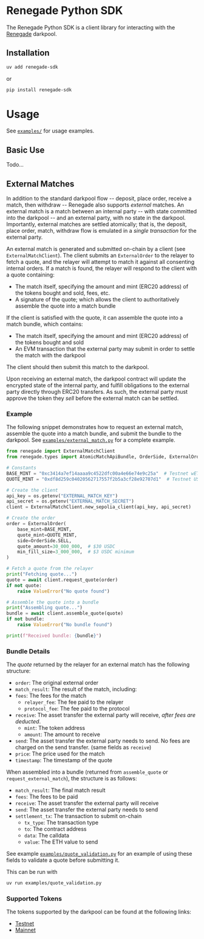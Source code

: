 # Renegade Python SDK
The Renegade Python SDK is a client library for interacting with the [Renegade](https://renegade.fi/) darkpool.

## Installation
```bash
uv add renegade-sdk
```
or
```bash
pip install renegade-sdk
```

# Usage
See [`examples/`](examples/) for usage examples.

## Basic Use
Todo... 

## External Matches
In addition to the standard darkpool flow -- deposit, place order, receive a match, then withdraw -- Renegade also supports *external* matches. An external match is a match between an internal party -- with state committed into the darkpool -- and an external party, with no state in the darkpool. Importantly, external matches are settled atomically; that is, the deposit, place order, match, withdraw flow is emulated in a _single transaction_ for the external party.

An external match is generated and submitted on-chain by a client (see `ExternalMatchClient`). The client submits an `ExternalOrder` to the relayer to fetch a quote, and the relayer will attempt to match it against all consenting internal orders. If a match is found, the relayer will respond to the client with a quote containing:
- The match itself, specifying the amount and mint (ERC20 address) of the tokens bought and sold, fees, etc.
- A signature of the quote; which allows the client to authoritatively assemble the quote into a match bundle

If the client is satisfied with the quote, it can assemble the quote into a match bundle, which contains:
- The match itself, specifying the amount and mint (ERC20 address) of the tokens bought and sold
- An EVM transaction that the external party may submit in order to settle the match with the darkpool

The client should then submit this match to the darkpool.

Upon receiving an external match, the darkpool contract will update the encrypted state of the internal party, and fulfill obligations to the external party directly through ERC20 transfers. As such, the external party must approve the token they _sell_ before the external match can be settled.

### Example
The following snippet demonstrates how to request an external match, assemble the quote into a match bundle, and submit the bundle to the darkpool. See [`examples/external_match.py`](examples/external_match.py) for a complete example.
```python
from renegade import ExternalMatchClient
from renegade.types import AtomicMatchApiBundle, OrderSide, ExternalOrder

# Constants
BASE_MINT = "0xc3414a7ef14aaaa9c4522dfc00a4e66e74e9c25a"  # Testnet wETH
QUOTE_MINT = "0xdf8d259c04020562717557f2b5a3cf28e92707d1"  # Testnet USDC

# Create the client
api_key = os.getenv("EXTERNAL_MATCH_KEY")
api_secret = os.getenv("EXTERNAL_MATCH_SECRET")
client = ExternalMatchClient.new_sepolia_client(api_key, api_secret)

# Create the order
order = ExternalOrder(
    base_mint=BASE_MINT,
    quote_mint=QUOTE_MINT,
    side=OrderSide.SELL,
    quote_amount=30_000_000,  # $30 USDC
    min_fill_size=3_000_000,  # $3 USDC minimum
)

# Fetch a quote from the relayer
print("Fetching quote...")
quote = await client.request_quote(order)
if not quote:
    raise ValueError("No quote found")

# Assemble the quote into a bundle
print("Assembling quote...")
bundle = await client.assemble_quote(quote)
if not bundle:
    raise ValueError("No bundle found")

print(f"Received bundle: {bundle}")
```

### Bundle Details
The *quote* returned by the relayer for an external match has the following structure:
- `order`: The original external order
- `match_result`: The result of the match, including:
- `fees`: The fees for the match
    - `relayer_fee`: The fee paid to the relayer
    - `protocol_fee`: The fee paid to the protocol
- `receive`: The asset transfer the external party will receive, *after fees are deducted*.
    - `mint`: The token address
    - `amount`: The amount to receive
- `send`: The asset transfer the external party needs to send. No fees are charged on the send transfer. (same fields as `receive`)
- `price`: The price used for the match
- `timestamp`: The timestamp of the quote

When assembled into a bundle (returned from `assemble_quote` or `request_external_match`), the structure is as follows:
- `match_result`: The final match result
- `fees`: The fees to be paid
- `receive`: The asset transfer the external party will receive
- `send`: The asset transfer the external party needs to send
- `settlement_tx`: The transaction to submit on-chain
    - `tx_type`: The transaction type
    - `to`: The contract address
    - `data`: The calldata
    - `value`: The ETH value to send

See example [`examples/quote_validation.py`](examples/quote_validation.py) for an example of using these fields to validate a quote before submitting it.

This can be run with
```bash
uv run examples/quote_validation.py
```

### Supported Tokens
The tokens supported by the darkpool can be found at the following links:
- [Testnet](https://github.com/renegade-fi/token-mappings/blob/main/testnet.json)
- [Mainnet](https://github.com/renegade-fi/token-mappings/blob/main/mainnet.json)